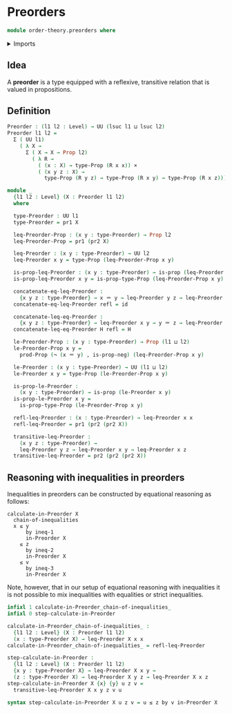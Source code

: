 # Preorders

```agda
module order-theory.preorders where
```

<details><summary>Imports</summary>

```agda
open import foundation.cartesian-product-types
open import foundation.dependent-pair-types
open import foundation.functions
open import foundation.identity-types
open import foundation.negation
open import foundation.propositions
open import foundation.universe-levels
```

</details>

## Idea

A **preorder** is a type equipped with a reflexive, transitive relation that is
valued in propositions.

## Definition

```agda
Preorder : (l1 l2 : Level) → UU (lsuc l1 ⊔ lsuc l2)
Preorder l1 l2 =
  Σ ( UU l1)
    ( λ X →
      Σ ( X → X → Prop l2)
        ( λ R →
          ( (x : X) → type-Prop (R x x)) ×
          ( (x y z : X) →
            type-Prop (R y z) → type-Prop (R x y) → type-Prop (R x z))))

module _
  {l1 l2 : Level} (X : Preorder l1 l2)
  where

  type-Preorder : UU l1
  type-Preorder = pr1 X

  leq-Preorder-Prop : (x y : type-Preorder) → Prop l2
  leq-Preorder-Prop = pr1 (pr2 X)

  leq-Preorder : (x y : type-Preorder) → UU l2
  leq-Preorder x y = type-Prop (leq-Preorder-Prop x y)

  is-prop-leq-Preorder : (x y : type-Preorder) → is-prop (leq-Preorder x y)
  is-prop-leq-Preorder x y = is-prop-type-Prop (leq-Preorder-Prop x y)

  concatenate-eq-leq-Preorder :
    {x y z : type-Preorder} → x ＝ y → leq-Preorder y z → leq-Preorder x z
  concatenate-eq-leq-Preorder refl = id

  concatenate-leq-eq-Preorder :
    {x y z : type-Preorder} → leq-Preorder x y → y ＝ z → leq-Preorder x z
  concatenate-leq-eq-Preorder H refl = H

  le-Preorder-Prop : (x y : type-Preorder) → Prop (l1 ⊔ l2)
  le-Preorder-Prop x y =
    prod-Prop (¬ (x ＝ y) , is-prop-neg) (leq-Preorder-Prop x y)

  le-Preorder : (x y : type-Preorder) → UU (l1 ⊔ l2)
  le-Preorder x y = type-Prop (le-Preorder-Prop x y)

  is-prop-le-Preorder :
    (x y : type-Preorder) → is-prop (le-Preorder x y)
  is-prop-le-Preorder x y =
    is-prop-type-Prop (le-Preorder-Prop x y)

  refl-leq-Preorder : (x : type-Preorder) → leq-Preorder x x
  refl-leq-Preorder = pr1 (pr2 (pr2 X))

  transitive-leq-Preorder :
    (x y z : type-Preorder) →
    leq-Preorder y z → leq-Preorder x y → leq-Preorder x z
  transitive-leq-Preorder = pr2 (pr2 (pr2 X))
```

## Reasoning with inequalities in preorders

Inequalities in preorders can be constructed by equational reasoning as follows:

```text
calculate-in-Preorder X
  chain-of-inequalities
  x ≤ y
      by ineq-1
      in-Preorder X
    ≤ z
      by ineq-2
      in-Preorder X
    ≤ v
      by ineq-3
      in-Preorder X
```

Note, however, that in our setup of equational reasoning with inequalities it is
not possible to mix inequalities with equalities or strict inequalities.

```agda
infixl 1 calculate-in-Preorder_chain-of-inequalities_
infixl 0 step-calculate-in-Preorder

calculate-in-Preorder_chain-of-inequalities_ :
  {l1 l2 : Level} (X : Preorder l1 l2)
  (x : type-Preorder X) → leq-Preorder X x x
calculate-in-Preorder_chain-of-inequalities_ = refl-leq-Preorder

step-calculate-in-Preorder :
  {l1 l2 : Level} (X : Preorder l1 l2)
  {x y : type-Preorder X} → leq-Preorder X x y →
  (z : type-Preorder X) → leq-Preorder X y z → leq-Preorder X x z
step-calculate-in-Preorder X {x} {y} u z v =
  transitive-leq-Preorder X x y z v u

syntax step-calculate-in-Preorder X u z v = u ≤ z by v in-Preorder X
```
